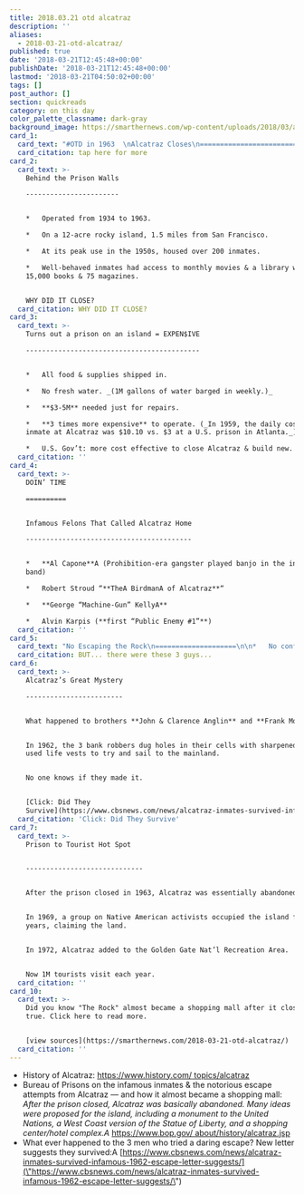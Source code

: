```yaml
---
title: 2018.03.21 otd alcatraz
description: ''
aliases:
  - 2018-03-21-otd-alcatraz/
published: true
date: '2018-03-21T12:45:48+00:00'
publishDate: '2018-03-21T12:45:48+00:00'
lastmod: '2018-03-21T04:50:02+00:00'
tags: []
post_author: []
section: quickreads
category: on this day
color_palette_classname: dark-gray
background_image: https://smarthernews.com/wp-content/uploads/2018/03/alcatraz-3733_640.jpg
card_1:
  card_text: "#OTD in 1963  \nAlcatraz Closes\n==============================\n\n> a\x1CBreak the rules and you go to prison. Break the prison rules and you go to Alcatraz.a\x1D\n> \n> Anonymous, Alcatraz Island, quote sourced by National Park Service that now oversees the famous prison.\n\ntap here for more"
  card_citation: tap here for more
card_2:
  card_text: >-
    Behind the Prison Walls

    -----------------------


    *   Operated from 1934 to 1963.

    *   On a 12-acre rocky island, 1.5 miles from San Francisco.

    *   At its peak use in the 1950s, housed over 200 inmates.

    *   Well-behaved inmates had access to monthly movies & a library with
    15,000 books & 75 magazines.


    WHY DID IT CLOSE?
  card_citation: WHY DID IT CLOSE?
card_3:
  card_text: >-
    Turns out a prison on an island = EXPEN$IVE

    -------------------------------------------


    *   All food & supplies shipped in.

    *   No fresh water. _(1M gallons of water barged in weekly.)_

    *   **$3-5M** needed just for repairs.

    *   **3 times more expensive** to operate. (_In 1959, the daily cost per
    inmate at Alcatraz was $10.10 vs. $3 at a U.S. prison in Atlanta._)

    *   U.S. Gov’t: more cost effective to close Alcatraz & build new.
  card_citation: ''
card_4:
  card_text: >-
    DOIN’ TIME

    ==========


    Infamous Felons That Called Alcatraz Home

    -----------------------------------------


    *   **Al Capone**A (Prohibition-era gangster played banjo in the inmate
    band)

    *   Robert Stroud “**TheA BirdmanA of Alcatraz**“

    *   **George “Machine-Gun” KellyA**

    *   Alvin Karpis (**first “Public Enemy #1”**)
  card_citation: ''
card_5:
  card_text: "No Escaping the Rock\n====================\n\n*   No confirmed prisoner escapes.\n*   36 inmates put the supposedly a\x1Cescape-proofa\x1D Alcatraz to the test.\n*   Of those convicts, 23 were captured, 6 were shot to death & 2 drowned.\n\nBUT... there were these 3 guys..."
  card_citation: BUT... there were these 3 guys...
card_6:
  card_text: >-
    Alcatraz’s Great Mystery

    ------------------------


    What happened to brothers **John & Clarence Anglin** and **Frank Morris**?


    In 1962, the 3 bank robbers dug holes in their cells with sharpened spoons &
    used life vests to try and sail to the mainland.


    No one knows if they made it.


    [Click: Did They
    Survive](https://www.cbsnews.com/news/alcatraz-inmates-survived-infamous-1962-escape-letter-suggests/)
  card_citation: 'Click: Did They Survive'
card_7:
  card_text: >-
    Prison to Tourist Hot Spot  


    -----------------------------


    After the prison closed in 1963, Alcatraz was essentially abandoned.


    In 1969, a group on Native American activists occupied the island for 2
    years, claiming the land.


    In 1972, Alcatraz added to the Golden Gate Nat’l Recreation Area.


    Now 1M tourists visit each year.
  card_citation: ''
card_10:
  card_text: >-
    Did you know "The Rock" almost became a shopping mall after it closed? It's
    true. Click here to read more.


    [view sources](https://smarthernews.com/2018-03-21-otd-alcatraz/)
  card_citation: ''
---
```

*   History of Alcatraz: [https://www.history.com/ topics/alcatraz](\"https://www.history.com/)
*   Bureau of Prisons on the infamous inmates & the notorious escape attempts from Alcatraz — and how it almost became a shopping mall:  
    _After the prison closed, Alcatraz was basically abandoned. Many ideas were proposed for the island, including a monument to the United Nations, a West Coast version of the Statue of Liberty, and a shopping center/hotel complex.A_ [https://www.bop.gov/ about/history/alcatraz.jsp](\"https://www.bop.gov/about/history/alcatraz.jsp\")
*   What ever happened to the 3 men who tried a daring escape? New letter suggests they survived:A [https://www.cbsnews.com/news/alcatraz-inmates-survived-infamous-1962-escape-letter-suggests/](\"https://www.cbsnews.com/news/alcatraz-inmates-survived-infamous-1962-escape-letter-suggests/\")